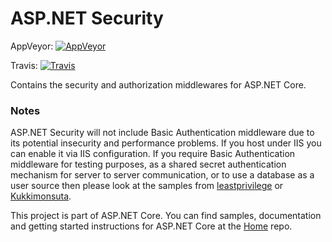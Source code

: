 ASP.NET Security
========

AppVeyor: [![AppVeyor](https://ci.appveyor.com/api/projects/status/fujhh8n956v5ohfd/branch/dev?svg=true)](https://ci.appveyor.com/project/aspnetci/Security/branch/dev)

Travis:   [![Travis](https://travis-ci.org/aspnet/Security.svg?branch=dev)](https://travis-ci.org/aspnet/Security)

Contains the security and authorization middlewares for ASP.NET Core.

### Notes

ASP.NET Security will not include Basic Authentication middleware due to its potential insecurity and performance problems. If you host under IIS you can enable it via IIS configuration. If you require Basic Authentication middleware for testing purposes, as a shared secret authentication mechanism for server to server communication, or to use a database as a user source then please look at the samples from [leastprivilege](https://github.com/leastprivilege/BasicAuthentication.AspNet5) or [Kukkimonsuta](https://github.com/Kukkimonsuta/Odachi/tree/master/src/Odachi.AspNetCore.Authentication.Basic).


This project is part of ASP.NET Core. You can find samples, documentation and getting started instructions for ASP.NET Core at the [Home](https://github.com/aspnet/home) repo.
